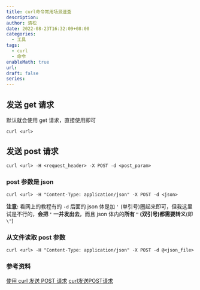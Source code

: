```yaml
---
title: curl命令常用场景速查
description: 
author: 清松
date: 2022-08-23T16:32:09+08:00
categories:
  - 工具
tags:
  - curl
  - 命令
enableMath: true
url: 
draft: false
series:
---
```

## 发送 get 请求
默认就会使用 get 请求，直接使用即可
```
curl <url>
```
## 发送 post 请求
```
curl <url> -H <request_header> -X POST -d <post_param>
```
### post 参数是 json
```
curl <url> -H "Content-Type: application/json" -X POST -d <json>
```
**注意:** 看网上的教程有的 `-d` 后面的 json 体是加 `'` (单引号)圈起来即可，但我这里试是不行的，**会把 `'` 一并发出去**，而且 json 体内的**所有 `"` (双引号)都需要转义**(即 `\"`)
### 从文件读取 post 参数
```
curl <url> -H "Content-Type: application/json" -X POST -d @<json_file>
```
### 参考资料
[使用 curl 发送 POST 请求](https://www.cnblogs.com/Aoobruce/p/14804662.html)
[curl发送POST请求](https://www.jianshu.com/p/1f72b475d22d)
